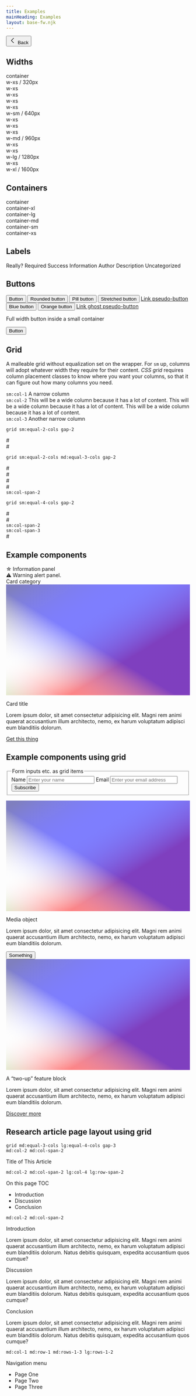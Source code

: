 ```yaml
---
title: Examples
mainHeading: Examples
layout: base-fw.njk
---
```


<style>
  h2 {
    width: min(100% - (var(--sp-2) * 2), var(--w-xl));
    margin-inline: auto;
  }
</style>

<p class="container">
<button class="pl-1" type="button" onclick="history.back();">
<svg xmlns="http://www.w3.org/2000/svg" width="20" height="20" fill="currentColor" viewBox="0 0 256 256"><path d="M165.66,202.34a8,8,0,0,1-11.32,11.32l-80-80a8,8,0,0,1,0-11.32l80-80a8,8,0,0,1,11.32,11.32L91.31,128Z"></path></svg>
Back
</button>
</p>

## Widths

<div class="container mb-1 p-1 bg-gray bg-100">container</div>
<div class="container flex flex-wrap mb-1 bg-gray bg-100">
<div class="w-xs p-1 bg-gray bg-200">w-xs / 320px</div>
<div class="w-xs p-1">w-xs</div>
<div class="w-xs p-1 bg-gray bg-200">w-xs</div>
<div class="w-xs p-1">w-xs</div>
<div class="w-xs p-1 bg-gray bg-200">w-xs</div>
</div>
<div class="container flex flex-wrap mb-1 bg-gray bg-100">
<div class="w-sm p-1 bg-gray bg-200">w-sm / 640px</div>
<div class="w-xs p-1">w-xs</div>
<div class="w-xs p-1 bg-gray bg-200">w-xs</div>
<div class="w-xs p-1">w-xs</div>
</div>
<div class="container flex flex-wrap mb-1 bg-gray bg-100">
<div class="w-md p-1 bg-gray bg-200">w-md / 960px</div>
<div class="w-xs p-1">w-xs</div>
<div class="w-xs p-1 bg-gray bg-200">w-xs</div>
</div>
<div class="container flex flex-wrap mb-1 bg-gray bg-100">
<div class="w-lg p-1 bg-gray bg-200">w-lg / 1280px</div>
<div class="w-xs p-1">w-xs</div>
</div>
<div class="container flex flex-wrap mb-1 bg-gray bg-100">
<div class="w-xl p-1 bg-gray bg-200">w-xl / 1600px</div>
</div>

## Containers

<div class="container mb-1 p-1 bg-gray bg-100">container</div>
<div class="container-xl mb-1 p-1 bg-gray bg-100">container-xl</div>
<div class="container-lg mb-1 p-1 bg-gray bg-100">container-lg</div>
<div class="container-md mb-1 p-1 bg-gray bg-100">container-md</div>
<div class="container-sm mb-1 p-1 bg-gray bg-100">container-sm</div>
<div class="container-xs mb-1 p-1 bg-gray bg-100">container-xs</div>

## Labels

<div class="container">
  <label class="inline-block px-1 t-black bg-orange bg-200">Really?</label>
  <label class="inline-block px-1 t-white bg-red bg-600">Required</label>
  <label class="inline-block px-1 t-white bg-green bg-600">Success</label>
  <label class="inline-block px-1 t-white bg-blue bg-600">Information</label>
  <label class="inline-block px-1 t-white bg-purple bg-600">Author</label>
  <label class="inline-block px-1 t-white bg-teal bg-600">Description</label>
  <label class="inline-block px-1 t-white bg-coolgray bg-700">Uncategorized</label>
</div>

## Buttons

<div class="mb-2 container">
  <button type="button" name="button">Button</button>
  <button class="r-2" type="button" name="button">Rounded button</button>
  <button class="r-pill" type="button" name="button">Pill button</button>
  <button class="px-3" type="button" name="button">Stretched button</button>
  <a class="btn" href="#/">Link pseudo-button</a>
  <button class="b-blue b-600 hover:b-700 bg-blue bg-600 hover:bg-700" type="button" name="button">Blue button</button>
  <button class="b-orange b-300 hover:b-400 t-black hover:t-black bg-orange bg-300 hover:bg-400" type="button" name="button">Orange button</button>
  <a class="btn b-1 b-green bg-transparent bg-600 t-green t-600 hover:b-700 hover:t-white hover:bg-green hover:bg-700" href="#/">Link ghost pseudo-button</a>
</div>
<div class="container-sm mb-2">
  <p>Full width button inside a small container</p>
  <button class="w-100%">Button</button>
</div>

## Grid

<div class="container mb-3 ">
<p class="w-sm">A malleable grid without equalization set on the wrapper. For <code>sm</code> up, columns will adopt whatever width they require for their content. <em>CSS grid</em> requires column placement classes to know where you want your columns, so that it can figure out how many columns you need.</p>
<div class="grid gap-1">
  <div class="sm:col-1 p-cell bg-gray bg-100"><code class="bg-blue bg-200">sm:col-1</code> A narrow column</div>
  <div class="sm:col-2 p-cell bg-gray bg-100"><code class="bg-blue bg-200">sm:col-2</code> This will be a wide column because it has a lot of content. This will be a wide column because it has a lot of content. This will be a wide column because it has a lot of content. </div>
  <div class="sm:col-3 p-cell bg-gray bg-100"><code class="bg-blue bg-200">sm:col-3</code> Another narrow column</div>
</div>
</div>

<div class="container">

<code>grid sm:equal-2-cols gap-2</code>
<div class="mt-1 mb-3 grid sm:equal-2-cols gap-2">
    <div class="p-1 bg-gray bg-100">#</div>
    <div class="p-1 bg-gray bg-100">#</div>
</div>

<code>grid sm:equal-2-cols md:equal-3-cols gap-2</code>
<div class="mt-1 mb-3 grid sm:equal-3-cols gap-2">
    <div class="p-1 bg-gray bg-100">#</div>
    <div class="p-1 bg-gray bg-100">#</div>
    <div class="p-1 bg-gray bg-100">#</div>
    <div class="p-1 bg-gray bg-100">#</div>
    <div class="sm:col-span-2 p-1 bg-gray bg-100"><code class="bg-blue bg-200">sm:col-span-2</code></div>
</div>

<code>grid sm:equal-4-cols gap-2</code>
<div class="mt-1 mb-3 grid sm:equal-4-cols gap-2">
    <div class="p-1 bg-gray bg-100">#</div>
    <div class="p-1 bg-gray bg-100">#</div>
    <div class="sm:col-span-2 p-1 bg-gray bg-100"><code class="bg-blue bg-200">sm:col-span-2</code></div>
    <div class="sm:col-span-3 p-1 bg-gray bg-100"><code class="bg-blue bg-200">sm:col-span-3</code></div>
    <div class="p-1 bg-gray bg-100">#</div>
</div>

</div><!-- /.container -->

## Example components

<div class="container-lg grid md:equal-2-cols gap-3">
  <div>
    <div aria-label="Note" class="popout mb-2 bt-3 b-blue b-300 r-2 p-2 t-black bg-gray bg-100">
      &star; Information panel
    </div>
    <div aria-label="Note" class="popout mb-2 bl-3 b-orange b-300 p-2 t-black bg-orange bg-100">
      &#9888; Warning alert panel.
    </div>
  </div>
  <div>
    <div class="b-1 r-3">
      <div class="p-cell t-bold">Card category</div>
      <div class="aspect-ratio-21x9 relative">
        <svg xmlns="http://www.w3.org/2000/svg" class="absolute box img-cover" preserveAspectRatio="xMidYMid slice" width="1000" height="600"><defs><linearGradient id="gradient1" gradientTransform="rotate(45)"><stop offset="5%" stop-color="rgba(255,255,0,.5)"/><stop offset="50%" stop-color="rgba(255,255,255,0)"/><stop offset="95%" stop-color="rgba(255,0,0,.5)"/></linearGradient><linearGradient id="gradient2" gradientTransform="rotate(135)"><stop offset="5%" stop-color="rgba(0,0,255,.5)"/><stop offset="50%" stop-color="rgba(255,255,255,0)"/><stop offset="95%" stop-color="rgba(0,255,0,.5)"/></linearGradient></defs><rect width="100%" height="100%" fill="url('#gradient1')"/><rect width="100%" height="100%" fill="url('#gradient2')"/></svg>
      </div>
      <div class="p-cell">
      <p class="h3 my-1">Card title</p>
      <p>Lorem ipsum dolor, sit amet consectetur adipisicing elit. Magni rem animi quaerat accusantium illum architecto, nemo, ex harum voluptatum adipisci eum blanditiis dolorum.</p>
      <p><a class="btn r-2 bg-green" href="#/">Get this thing</a></p>
      </div>
    </div>
  </div>
</div>

## Example components using grid

<div class="container-lg grid md:equal-2-cols gap-3">
  <div>
    <form action="">
      <fieldset class="p-2">
        <legend>Form inputs etc. as grid items</legend>
        <div class="grid sm:equal-4-cols gap-2">
          <label for="name">Name</label>
          <input class="sm:col-span-3" type="text" id="name" name="name" placeholder="Enter your name">
          <label for="email">Email</label>
          <input class="sm:col-span-3" type="email" id="email" name="example" placeholder="Enter your email address">
          <button class="sm:col-2" type="submit">Subscribe</button>
        </div>
      </fieldset>
    </form>
  </div>
  <div>
    <div class="b-1 r-4 p-2 grid equal-4-cols gap-2">
      <div class="aspect-ratio-1x1 r-pill relative">
        <svg xmlns="http://www.w3.org/2000/svg" class="absolute box img-cover" preserveAspectRatio="xMidYMid slice" width="1000" height="600"><defs><linearGradient id="gradient1" gradientTransform="rotate(45)"><stop offset="5%" stop-color="rgba(255,255,0,.5)"/><stop offset="50%" stop-color="rgba(255,255,255,0)"/><stop offset="95%" stop-color="rgba(255,0,0,.5)"/></linearGradient><linearGradient id="gradient2" gradientTransform="rotate(135)"><stop offset="5%" stop-color="rgba(0,0,255,.5)"/><stop offset="50%" stop-color="rgba(255,255,255,0)"/><stop offset="95%" stop-color="rgba(0,255,0,.5)"/></linearGradient></defs><rect width="100%" height="100%" fill="url('#gradient1')"/><rect width="100%" height="100%" fill="url('#gradient2')"/></svg>
      </div>
      <div class="col-span-3">
        <p class="h4 mt-0 mb-1 ">Media object</p>
        <p>Lorem ipsum dolor, sit amet consectetur adipisicing elit. Magni rem animi quaerat accusantium illum architecto, nemo, ex harum voluptatum adipisci eum blanditiis dolorum.</p>
        <button>Something</button>
      </div>
    </div>
  </div>
</div>

<div class="container-lg my-3">
  <div class="grid sm:equal-2-cols grid-dense gap-3">
    <div class="sm:col-2 r-4 aspect-ratio-16x9 relative overflow-hidden">
      <svg xmlns="http://www.w3.org/2000/svg" class="absolute box img-cover" preserveAspectRatio="xMidYMid slice" width="1000" height="600"><defs><linearGradient id="gradient1" gradientTransform="rotate(45)"><stop offset="5%" stop-color="rgba(255,255,0,.5)"/><stop offset="50%" stop-color="rgba(255,255,255,0)"/><stop offset="95%" stop-color="rgba(255,0,0,.5)"/></linearGradient><linearGradient id="gradient2" gradientTransform="rotate(135)"><stop offset="5%" stop-color="rgba(0,0,255,.5)"/><stop offset="50%" stop-color="rgba(255,255,255,0)"/><stop offset="95%" stop-color="rgba(0,255,0,.5)"/></linearGradient></defs><rect width="100%" height="100%" fill="url('#gradient1')"/><rect width="100%" height="100%" fill="url('#gradient2')"/></svg>
    </div>
    <div class="sm:col-1 flex flex-column flex-center">
      <div class="w-sm t-long-read">
        <p class="h2">A “two-up” feature block</p>
        <p>Lorem ipsum dolor, sit amet consectetur adipisicing elit. Magni rem animi quaerat accusantium illum architecto, nemo, ex harum voluptatum adipisci eum blanditiis dolorum.</p>
        <p class="mb-0"><a class="btn r-pill bg-teal" href="#/">Discover more</a></p>
      </div>
    </div>
  </div>
</div>

<h2>Research article page layout using grid</h2>

<div class="container mt-2 mb-3">
  <code>grid md:equal-3-cols lg:equal-4-cols gap-3</code>
  <div class="mt-1 grid md:equal-3-cols lg:equal-4-cols gap-3">
    <!---->
    <div class="md:col-2 md:col-span-2 b-1 p-1">
      <code>md:col-2 md:col-span-2</code>
      <p class="h1 mb-0">Title of This Article</p>
    </div>
    <!---->
    <div class="md:col-2 md:col-span-2 lg:col-4 lg:row-1 lg:row-span-2 b-1 p-1">
      <code>md:col-2 md:col-span-2 lg:col-4 lg:row-span-2</code>
      <p class="h4 mt-0">On this page TOC</p>
      <ul>
        <li>Introduction</li>
        <li>Discussion</li>
        <li>Conclusion</li>
      </ul>
    </div>
    <!---->
    <div class="md:col-2 md:col-span-2 b-1 p-1">
      <code>md:col-2 md:col-span-2</code>
      <p class="h3 my-1">Introduction</p>
      <p>Lorem ipsum dolor, sit amet consectetur adipisicing elit. Magni rem animi quaerat accusantium illum architecto, nemo, ex harum voluptatum adipisci eum blanditiis dolorum. Natus debitis quisquam, expedita accusantium quos cumque?</p>
      <p class="h3 my-1">Discussion</p>
      <p>Lorem ipsum dolor, sit amet consectetur adipisicing elit. Magni rem animi quaerat accusantium illum architecto, nemo, ex harum voluptatum adipisci eum blanditiis dolorum. Natus debitis quisquam, expedita accusantium quos cumque?</p>
      <p class="h3 my-1">Conclusion</p>
      <p>Lorem ipsum dolor, sit amet consectetur adipisicing elit. Magni rem animi quaerat accusantium illum architecto, nemo, ex harum voluptatum adipisci eum blanditiis dolorum. Natus debitis quisquam, expedita accusantium quos cumque?</p>
    </div>
    <!---->
    <div class="md:col-1 md:row-1 md:row-span-3 lg:row-span-2 b-1 p-1">
      <code>md:col-1 md:row-1 md:rows-1-3 lg:rows-1-2</code>
      <p class="h4 mt-0">Navigation menu</p>
      <ul>
        <li>Page One</li>
        <li>Page Two</li>
        <li>Page Three</li>
      </ul>
    </div>
  </div>
</div>

